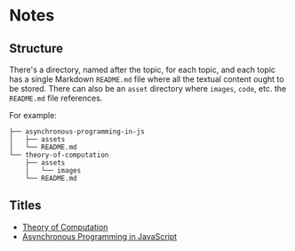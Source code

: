 # Notes

## Structure

There's a directory, named after the topic, for each topic, and each topic has a
single Markdown `README.md` file where all the textual content ought to be
stored. There can also be an `asset` directory where `images`, `code`, etc. the
`README.md` file references.

For example:

```
├── asynchronous-programming-in-js
│   ├── assets
│   └── README.md
└── theory-of-computation
    ├── assets
    │   └── images
    └── README.md
```

## Titles

* [Theory of Computation](./asynchronous-programming-in-js/README.md)
* [Asynchronous Programming in JavaScript](./theory-of-computation/README.md)
